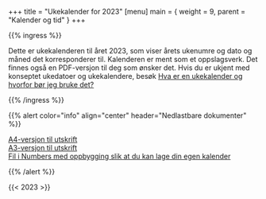 +++
title = "Ukekalender for 2023"
[menu]
main = { weight = 9, parent = "Kalender og tid" }
+++

<!-- markdownlint-disable MD033 -->

{{% ingress %}}

Dette er ukekalenderen til året 2023, som viser årets ukenumre og dato og måned det korresponderer
til. Kalenderen er ment som et oppslagsverk. Det finnes også en PDF-versjon til deg som ønsker det.
Hvis du er ukjent med konseptet ukedatoer og ukekalendere, besøk
<a href="../ukekalender">Hva er en ukekalender og hvorfor bør jeg bruke det?</a>

{{% /ingress %}}

{{% alert color="info" align="center" header="Nedlastbare dokumenter"
%}}

<a href="a4.pdf">A4-versjon til utskrift</a><br>
<a href="a3.pdf">A3-versjon til utskrift</a><br>
<a href="numbers.numbers">Fil i Numbers med oppbygging slik at du kan lage din egen kalender</a>

{{% /alert %}}

{{< 2023 >}}
